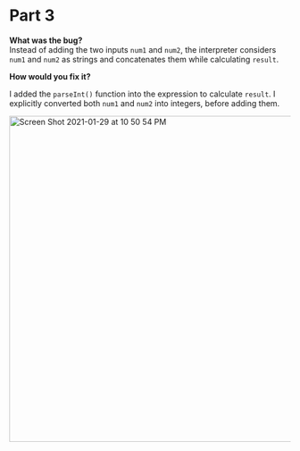 # Part 3

**What was the bug?**  
Instead of adding the two inputs `num1` and `num2`, the interpreter considers `num1` and `num2` as strings and concatenates them while calculating `result`.  

**How would you fix it?**  

I added the `parseInt()` function into the expression to calculate `result`. I explicitly converted both `num1` and `num2` into integers, before adding them.

<img width="584" alt="Screen Shot 2021-01-29 at 10 50 54 PM" src="https://user-images.githubusercontent.com/60715649/106349677-ae099200-6284-11eb-840e-ac5950f3b227.png">

